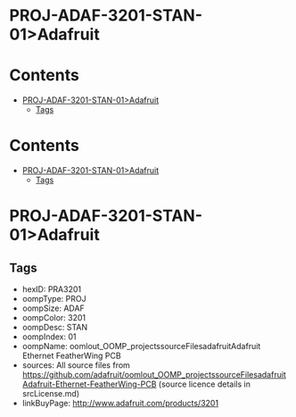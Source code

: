 
PROJ-ADAF-3201-STAN-01>Adafruit
===============================

Contents
========

* [PROJ-ADAF-3201-STAN-01>Adafruit](#proj-adaf-3201-stan-01adafruit)
	* [Tags](#tags)

Contents
========

* [PROJ-ADAF-3201-STAN-01>Adafruit](#proj-adaf-3201-stan-01adafruit)
	* [Tags](#tags)

# PROJ-ADAF-3201-STAN-01>Adafruit

## Tags

- hexID: PRA3201
- oompType: PROJ
- oompSize: ADAF
- oompColor: 3201
- oompDesc: STAN
- oompIndex: 01
- oompName: oomlout_OOMP_projectssourceFilesadafruitAdafruit Ethernet FeatherWing PCB
- sources: All source files from https://github.com/adafruit/oomlout_OOMP_projectssourceFilesadafruitAdafruit-Ethernet-FeatherWing-PCB (source licence details in srcLicense.md)
- linkBuyPage: http://www.adafruit.com/products/3201
